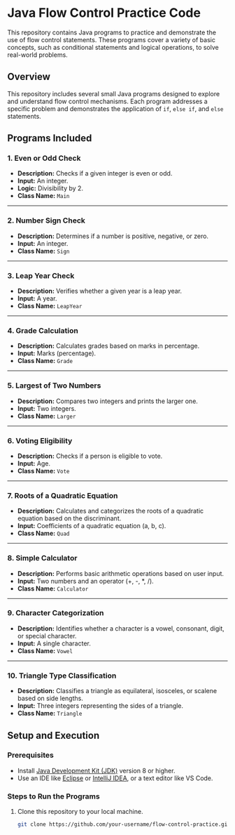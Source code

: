 # Java Flow Control Practice Code

This repository contains Java programs to practice and demonstrate the use of flow control statements. These programs cover a variety of basic concepts, such as conditional statements and logical operations, to solve real-world problems.

## Overview

This repository includes several small Java programs designed to explore and understand flow control mechanisms. Each program addresses a specific problem and demonstrates the application of `if`, `else if`, and `else` statements.

## Programs Included

### 1. Even or Odd Check
- **Description:** Checks if a given integer is even or odd.
- **Input:** An integer.
- **Logic:** Divisibility by 2.
- **Class Name:** `Main`

---

### 2. Number Sign Check
- **Description:** Determines if a number is positive, negative, or zero.
- **Input:** An integer.
- **Class Name:** `Sign`

---

### 3. Leap Year Check
- **Description:** Verifies whether a given year is a leap year.
- **Input:** A year.
- **Class Name:** `LeapYear`

---

### 4. Grade Calculation
- **Description:** Calculates grades based on marks in percentage.
- **Input:** Marks (percentage).
- **Class Name:** `Grade`

---

### 5. Largest of Two Numbers
- **Description:** Compares two integers and prints the larger one.
- **Input:** Two integers.
- **Class Name:** `Larger`

---

### 6. Voting Eligibility
- **Description:** Checks if a person is eligible to vote.
- **Input:** Age.
- **Class Name:** `Vote`

---

### 7. Roots of a Quadratic Equation
- **Description:** Calculates and categorizes the roots of a quadratic equation based on the discriminant.
- **Input:** Coefficients of a quadratic equation (a, b, c).
- **Class Name:** `Quad`

---

### 8. Simple Calculator
- **Description:** Performs basic arithmetic operations based on user input.
- **Input:** Two numbers and an operator (+, -, *, /).
- **Class Name:** `Calculator`

---

### 9. Character Categorization
- **Description:** Identifies whether a character is a vowel, consonant, digit, or special character.
- **Input:** A single character.
- **Class Name:** `Vowel`

---

### 10. Triangle Type Classification
- **Description:** Classifies a triangle as equilateral, isosceles, or scalene based on side lengths.
- **Input:** Three integers representing the sides of a triangle.
- **Class Name:** `Triangle`

## Setup and Execution

### Prerequisites
- Install [Java Development Kit (JDK)](https://www.oracle.com/java/technologies/javase-jdk11-downloads.html) version 8 or higher.
- Use an IDE like [Eclipse](https://www.eclipse.org/) or [IntelliJ IDEA](https://www.jetbrains.com/idea/), or a text editor like VS Code.

### Steps to Run the Programs
1. Clone this repository to your local machine.
   ```bash
   git clone https://github.com/your-username/flow-control-practice.git
